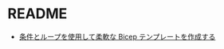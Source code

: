 # README

- [条件とループを使用して柔軟な Bicep テンプレートを作成する](https://learn.microsoft.com/ja-jp/training/modules/build-flexible-bicep-templates-conditions-loops/)
